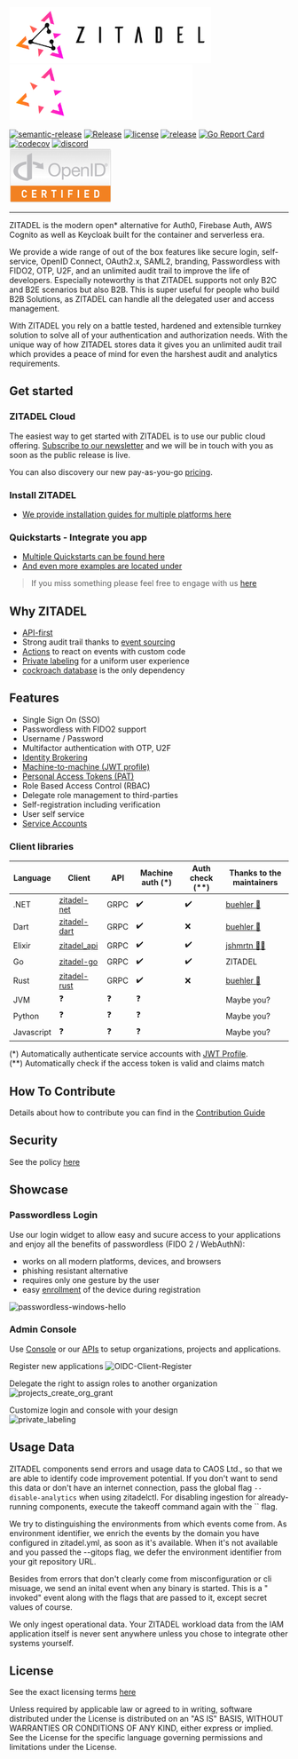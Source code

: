 <img src="./docs/static/logos/zitadel-logo-dark@2x.png#gh-light-mode-only" alt="Zitadel Logo" height="100px" width="auto" />
<img src="./docs/static/logos/zitadel-logo-light@2x.png#gh-dark-mode-only" alt="Zitadel Logo" height="100px" width="auto" />

[![semantic-release](https://img.shields.io/badge/%20%20%F0%9F%93%A6%F0%9F%9A%80-semantic--release-e10079.svg)](https://github.com/semantic-release/semantic-release)
[![Release](https://github.com/zitadel/zitadel/actions/workflows/zitadel.yml/badge.svg)](https://github.com/zitadel/zitadel/actions)
[![license](https://badgen.net/github/license/zitadel/zitadel/)](https://github.com/zitadel/zitadel/blob/main/LICENSE)
[![release](https://badgen.net/github/release/zitadel/zitadel/stable)](https://github.com/zitadel/zitadel/releases)
[![Go Report Card](https://goreportcard.com/badge/github.com/zitadel/zitadel)](https://goreportcard.com/report/github.com/zitadel/zitadel)
[![codecov](https://codecov.io/gh/zitadel/zitadel/branch/main/graph/badge.svg)](https://codecov.io/gh/zitadel/zitadel)
[![discord](https://badgen.net/discord/online-members/erh5Brh7jE)](https://discord.gg/erh5Brh7jE)  
[![OpenID Connect Certified](./docs/static/logos/oidc-cert.png)](https://openid.net/certification/#OPs)

---

ZITADEL is the modern open* alternative for Auth0, Firebase Auth, AWS Cognito as well as Keycloak built for the container and serverless era.

We provide a wide range of out of the box features like secure login, self-service, OpenID Connect, OAuth2.x, SAML2, branding, Passwordless with FIDO2, OTP, U2F, and an unlimited audit trail to improve the life of developers. Especially noteworthy is that ZITADEL supports not only B2C and B2E scenarios but also B2B. This is super useful for people who build B2B Solutions, as ZITADEL can handle all the delegated user and access management.

With ZITADEL you rely on a battle tested, hardened and extensible turnkey solution to solve all of your authentication and authorization needs. With the unique way of how ZITADEL stores data it gives you an unlimited audit trail which provides a peace of mind for even the harshest audit and analytics requirements.

<!-- TODO: Insert Video here-->

## Get started

### ZITADEL Cloud

The easiest way to get started with ZITADEL is to use our public cloud offering. [Subscribe to our newsletter](https://zitadel.com/v2) and we will be in touch with you as soon as the public release is live.

You can also discovery our new pay-as-you-go [pricing](https://zitadel.com/pricing/v2).

### Install ZITADEL

- [We provide installation guides for multiple platforms here](https://docs.zitadel.com/docs/guides/installation)

### Quickstarts - Integrate you app

- [Multiple Quickstarts can be found here](https://docs.zitadel.com/docs/quickstarts/introduction)
- [And even more examples are located under](https://github.com/zitadel/zitadel-examples)

> If you miss something please feel free to engage with us [here](https://github.com/zitadel/zitadel/discussions/1717)

## Why ZITADEL

- [API-first](https://docs.zitadel.com/docs/apis/introduction)
- Strong audit trail thanks to [event sourcing](https://docs.zitadel.com/docs/concepts/eventstore)
- [Actions](https://docs.zitadel.ch/docs/concepts/features/actions) to react on events with custom code
- [Private labeling](https://docs.zitadel.com/docs/guides/customization/branding) for a uniform user experience
- [cockroach database](https://www.cockroachlabs.com/) is the only dependency

## Features

- Single Sign On (SSO)
- Passwordless with FIDO2 support
- Username / Password
- Multifactor authentication with OTP, U2F
- [Identity Brokering](https://docs.zitadel.com/docs/guides/authentication/identity-brokering)
- [Machine-to-machine (JWT profile)](https://docs.zitadel.com/docs/guides/authentication/serviceusers)
- [Personal Access Tokens (PAT)]()
- Role Based Access Control (RBAC)
- Delegate role management to third-parties
- Self-registration including verification
- User self service
- [Service Accounts](https://docs.zitadel.com/docs/guides/authentication/serviceusers)

### Client libraries

<!-- TODO: check other libraries -->

| Language | Client | API | Machine auth (\*) | Auth check (\*\*) | Thanks to the maintainers |
|----------|--------|--------------|----------|---------|---------------------------|
| .NET     | [zitadel-net](https://github.com/zitadel/zitadel-net) | GRPC | ✔️ | ✔️ | [buehler 👑](https://github.com/buehler) |
| Dart     | [zitadel-dart](https://github.com/zitadel/zitadel-dart) | GRPC | ✔️ | ❌ | [buehler 👑](https://github.com/buehler) |
| Elixir   | [zitadel_api](https://github.com/jshmrtn/zitadel_api) | GRPC | ✔️ | ✔️ | [jshmrtn 🙏🏻](https://github.com/jshmrtn) |
| Go       | [zitadel-go](https://github.com/zitadel/zitadel-go) | GRPC | ✔️ | ✔️ | ZITADEL |
| Rust     | [zitadel-rust](https://crates.io/crates/zitadel) | GRPC | ✔️ | ❌ | [buehler 👑](https://github.com/buehler) |
| JVM      | ❓ | ❓ | ❓ | | Maybe you? |
| Python   | ❓ | ❓ | ❓ | | Maybe you? |
| Javascript | ❓ | ❓ | ❓ | | Maybe you? |

(\*) Automatically authenticate service accounts with [JWT Profile](https://docs.zitadel.com/docs/apis/openidoauth/grant-types#json-web-token-jwt-profile).  
(\*\*) Automatically check if the access token is valid and claims match

## How To Contribute

Details about how to contribute you can find in the [Contribution Guide](./CONTRIBUTING.md)

## Security

See the policy [here](./SECURITY.md)

## Showcase

<!-- TODO: Replace Images-->

### Passwordless Login

Use our login widget to allow easy and sucure access to your applications and enjoy all the benefits of passwordless (FIDO 2 / WebAuthN):

* works on all modern platforms, devices, and browsers
* phishing resistant alternative
* requires only one gesture by the user
* easy [enrollment](https://docs.zitadel.com/docs/manuals/user-factors) of the device during registration

![passwordless-windows-hello](https://user-images.githubusercontent.com/1366906/118765435-5d419780-b87b-11eb-95bf-55140119c0d8.gif)

### Admin Console

Use [Console](https://docs.zitadel.com/docs/manuals/introduction) or our [APIs](https://docs.zitadel.com/docs/apis/introduction) to setup organizations, projects and applications.

Register new applications
![OIDC-Client-Register](https://user-images.githubusercontent.com/1366906/118765446-62064b80-b87b-11eb-8b24-4f4c365b8c58.gif)

Delegate the right to assign roles to another organization
![projects_create_org_grant](https://user-images.githubusercontent.com/1366906/118766069-39cb1c80-b87c-11eb-84cf-f5becce4e9b6.gif)

Customize login and console with your design  
![private_labeling](https://user-images.githubusercontent.com/1366906/123089110-d148ff80-d426-11eb-9598-32b506f6d4fd.gif)

## Usage Data

ZITADEL components send errors and usage data to CAOS Ltd., so that we are able to identify code improvement potential. If you don't want to send this data or don't have an internet connection, pass the global flag `--disable-analytics` when using zitadelctl. For disabling ingestion for already-running components, execute the takeoff command again with the `` flag.

We try to distinguishing the environments from which events come from. As environment identifier, we enrich the events by the domain you have configured in zitadel.yml, as soon as it's available. When it's not available and you passed the --gitops flag, we defer the environment identifier from your git repository URL.

Besides from errors that don't clearly come from misconfiguration or cli misuage, we send an inital event when any binary is started. This is a "<component> invoked" event along with the flags that are passed to it, except secret values of course.

We only ingest operational data. Your ZITADEL workload data from the IAM application itself is never sent anywhere unless you chose to integrate other systems yourself.

## License

See the exact licensing terms [here](./LICENSE)

Unless required by applicable law or agreed to in writing, software distributed under the License is distributed on an "AS IS" BASIS, WITHOUT WARRANTIES OR CONDITIONS OF ANY KIND, either express or implied. See the License for the specific language governing permissions and limitations under the License.
